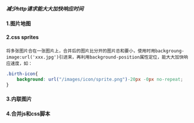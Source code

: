 ***减少http请求能大大加快响应时间***

#### 1.图片地图

#### 2.css sprites

    将多张图片合在一张图片上，合并后的图片比分开的图片总和要小，使用时用backgroung-image:url('xxx.jpg')引进来，再利用background-position属性定位，能大大加快响应速度，如：
    
```css
.birth-icon{
    background: url("/images/icon/sprite.png")-20px -0px no-repeat;
}
```

#### 3.内联图片

#### 4.合并js和css脚本
   


